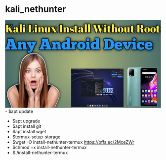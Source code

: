 # kali_nethunter

<img alt="coding" src="https://github.com/rahadhasan07/kali_nethunter/blob/main/Kali%20Linux.jpg">- $apt update
- $apt upgrade
- $apt install git
- $apt install wget
- $termux-setup-storage
- $wget -O install-nethunter-termux https://offs.ec/2MceZWr 
- $chmod +x install-nethunter-termux
- $./install-nethunter-termux
